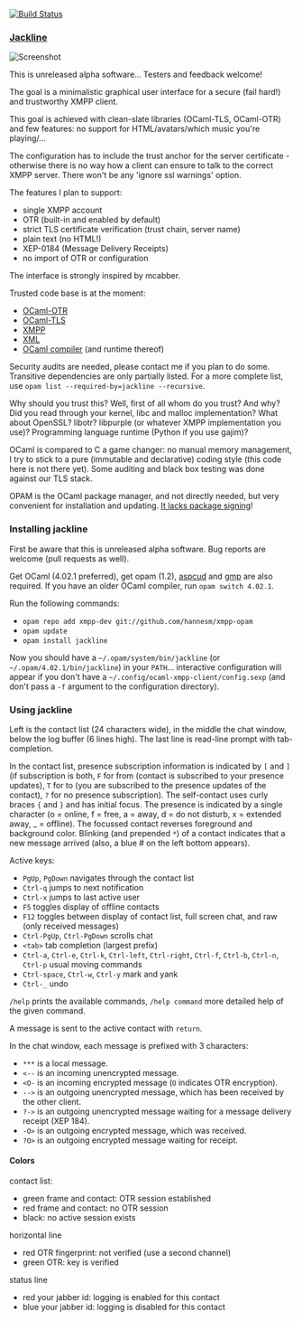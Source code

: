 [![Build Status](https://travis-ci.org/hannesm/jackline.svg?branch=master)](https://travis-ci.org/hannesm/jackline)

### [Jackline](https://en.wikipedia.org/wiki/Jackline)

![Screenshot](http://berlin.ccc.de/~hannes/jackline.png)

This is unreleased alpha software... Testers and feedback welcome!

The goal is a minimalistic graphical user interface for a secure (fail hard!) and trustworthy XMPP client.

This goal is achieved with clean-slate libraries (OCaml-TLS, OCaml-OTR) and few features: no support for HTML/avatars/which music you're playing/...

The configuration has to include the trust anchor for the server certificate - otherwise there is no way how a client can ensure to talk to the correct XMPP server. There won't be any 'ignore ssl warnings' option.

The features I plan to support:
- single XMPP account
- OTR (built-in and enabled by default)
- strict TLS certificate verification (trust chain, server name)
- plain text (no HTML!)
- XEP-0184 (Message Delivery Receipts)
- no import of OTR or configuration

The interface is strongly inspired by mcabber.

Trusted code base is at the moment:
- [OCaml-OTR](https://github.com/hannesm/ocaml-otr)
- [OCaml-TLS](https://github.com/mirleft/ocaml-tls)
- [XMPP](https://github.com/hannesm/xmpp)
- [XML](https://github.com/ermine/xml)
- [OCaml compiler](http://ocaml.org/) (and runtime thereof)

Security audits are needed, please contact me if you plan to do some. Transitive dependencies are only partially listed. For a more complete list, use ``opam list --required-by=jackline --recursive``.

Why should you trust this? Well, first of all whom do you trust? And why? Did you read through your kernel, libc and malloc implementation? What about OpenSSL? libotr? libpurple (or whatever XMPP implementation you use)? Programming language runtime (Python if you use gajim)?

OCaml is compared to C a game changer: no manual memory management, I try to stick to a pure (immutable and declarative) coding style (this code here is not there yet). Some auditing and black box testing was done against our TLS stack.

OPAM is the OCaml package manager, and not directly needed, but very convenient for installation and updating. [It lacks package signing](https://github.com/ocaml/opam/issues/423)!

### Installing jackline

First be aware that this is unreleased alpha software. Bug reports are welcome (pull requests as well).

Get OCaml (4.02.1 preferred), get opam (1.2), [aspcud](http://www.cs.uni-potsdam.de/wv/aspcud/) and [gmp](http://gmplib.org/) are also required.
If you have an older OCaml compiler, run `opam switch 4.02.1`.

Run the following commands:
- `opam repo add xmpp-dev git://github.com/hannesm/xmpp-opam`
- `opam update`
- `opam install jackline`

Now you should have a `~/.opam/system/bin/jackline` (or `~/.opam/4.02.1/bin/jackline`) in your `PATH`... interactive configuration will appear if you don't have a `~/.config/ocaml-xmpp-client/config.sexp` (and don't pass a `-f` argument to the configuration directory).

### Using jackline

Left is the contact list (24 characters wide), in the middle the chat window, below the log buffer (6 lines high). The last line is read-line prompt with tab-completion.

In the contact list, presence subscription information is indicated by `[` and `]` (if subscription is both, `F` for from (contact is subscribed to your presence updates), `T` for to (you are subscribed to the presence updates of the contact), `?` for no presence subscription). The self-contact uses curly braces `{` and `}` and has initial focus.
The presence is indicated by a single character (o = online, f = free, a = away, d = do not disturb, x = extended away, _ = offline).
The focussed contact reverses foreground and background color. Blinking (and prepended `*`) of a contact indicates that a new message arrived (also, a blue # on the left bottom appears).

Active keys:
- `PgUp`, `PgDown` navigates through the contact list
- `Ctrl-q` jumps to next notification
- `Ctrl-x` jumps to last active user
- `F5` toggles display of offline contacts
- `F12` toggles between display of contact list, full screen chat, and raw (only received messages)
- `Ctrl-PgUp`, `Ctrl-PgDown` scrolls chat
- `<tab>` tab completion (largest prefix)
- `Ctrl-a`, `Ctrl-e`, `Ctrl-k`, `Ctrl-left`, `Ctrl-right`, `Ctrl-f`, `Ctrl-b`, `Ctrl-n`, `Ctrl-p` usual moving commands
- `Ctrl-space`, `Ctrl-w`, `Ctrl-y` mark and yank
- `Ctrl-_` undo

`/help` prints the available commands, `/help command` more detailed help of the given command.

A message is sent to the active contact with `return`.

In the chat window, each message is prefixed with 3 characters:
- `***` is a local message.
- `<--` is an incoming unencrypted message.
- `<O-` is an incoming encrypted message (`O` indicates OTR encryption).
- `-->` is an outgoing unencrypted message, which has been received by the other client.
- `?->` is an outgoing unencrypted message waiting for a message delivery receipt (XEP 184).
- `-O>` is an outgoing encrypted message, which was received.
- `?O>` is an outgoing encrypted message waiting for receipt.

#### Colors

contact list:
- green frame and contact: OTR session established
- red frame and contact: no OTR session
- black: no active session exists

horizontal line
- red OTR fingerprint: not verified (use a second channel)
- green OTR: key is verified

status line
- red your jabber id: logging is enabled for this contact
- blue your jabber id: logging is disabled for this contact
